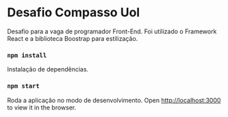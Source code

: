 # Desafio Compasso Uol

Desafio para a vaga de programador Front-End. Foi utilizado o Framework React e a biblioteca Boostrap para estilização.

### `npm install`

Instalação de dependências.

### `npm start`

Roda a aplicação no modo de desenvolvimento.
Open [http://localhost:3000](http://localhost:3000) to view it in the browser.
